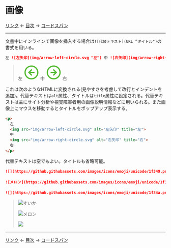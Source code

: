 # 画像

[リンク]
← [目次] →
[コードスパン]

------------------------------------------------------------------------

文書中にインラインで画像を挿入する場合は`![代替テキスト](URL ”タイトル")`の書式を用いる。

```markdown
左 ![左矢印](img/arrow-left-circle.svg "左") 中 ![右矢印](img/arrow-right-circle.svg "右") 右
```

> 左 ![左矢印](img/arrow-left-circle.svg "左") 中 ![右矢印](img/arrow-right-circle.svg "右") 右

これは次のようなHTMLに変換される(見やすさを考慮して改行とインデントを追加)。代替テキストは`alt`属性、タイトルは`title`属性に設定される。代替テキストは主にサイト分析や視覚障害者用の画像説明情報などに用いられる。また画像上にマウスを移動するとタイトルをポップアップ表示する。

```html
<p>
  左
  <img src="img/arrow-left-circle.svg" alt="左矢印" title="左">
  中
  <img src="img/arrow-right-circle.svg" alt="右矢印" title="右">
  右
</p>
```

代替テキストは空でもよい。タイトルも省略可能。

```markdown
![](https://github.githubassets.com/images/icons/emoji/unicode/1f349.png?v8 "すいか")

![メロン](https://github.githubassets.com/images/icons/emoji/unicode/1f348.png?v8)

![](https://github.githubassets.com/images/icons/emoji/unicode/1f34a.png?v8)
```

> ![](https://github.githubassets.com/images/icons/emoji/unicode/1f349.png?v8 "すいか")
> 
> ![メロン](https://github.githubassets.com/images/icons/emoji/unicode/1f348.png?v8)
> 
> ![](https://github.githubassets.com/images/icons/emoji/unicode/1f34a.png?v8)

------------------------------------------------------------------------

[リンク]
← [目次] →
[コードスパン]

[リンク]: links.md
[目次]: index.md#images
[コードスパン]: code-spans.md



